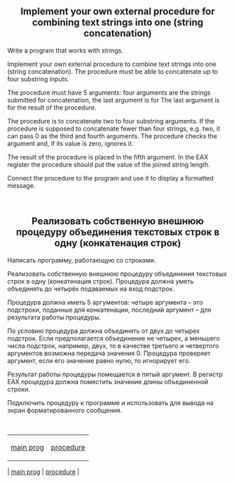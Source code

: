 <h2 align="center">Implement your own external procedure for combining text strings into one (string concatenation)</h2>

Write a program that works with strings.

Implement your own external procedure to combine text strings into one (string concatenation). The procedure must be able to concatenate up to four substring inputs.

The procedure must have 5 arguments: four arguments are the strings submitted for concatenation, the last argument is for 
The last argument is for the result of the procedure.

The procedure is to concatenate two to four substring arguments. If the procedure is supposed to concatenate fewer than four strings, e.g. two, it can pass 0 as the third and fourth arguments. The procedure checks the argument and, if its value is zero, ignores it.

The result of the procedure is placed in the fifth argument. In the EAX register the procedure should put the value of the joined string length.

Connect the procedure to the program and use it to display a formatted message.

<br>

<h2 align="center">Реализовать собственную внешнюю процедуру объединения текстовых строк в одну (конкатенация строк)</h2>

Написать программу, работающую со строками.

Реализовать собственную внешнюю процедуру объединения текстовых строк в одну (конкатенация строк). Процедура должна уметь объединять до четырёх подаваемых на вход подстрок.

Процедура должна иметь 5 аргументов: четыре аргумента – это подстроки, поданные для конкатенации, последний аргумент – для 
результата работы процедуры.

По условию процедура должна объединять от двух до четырех подстрок. Если предполагается объединение не четырех, а меньшего числа подстрок, например, двух, то в качестве третьего и четвертого аргументов возможна передача значения 0. Процедура проверяет аргумент, если его значение равно нулю, то игнорирует его.

Результат работы процедуры помещается в пятый аргумент. В регистр EAX процедура должна поместить значение длины объединенной строки.

Подключить процедуру к программе и использовать для вывода на экран форматированного сообщения.

<br>

<table><tr><td> 
  
  [main prog](procedure.asm) 
  </td>
  <td> 
  
  [procedure](str.inc) 
</td></tr></table>

| [main prog](procedure.asm)  | [procedure](str.inc)  |
